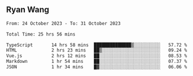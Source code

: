 ## Ryan Wang

<!--START_SECTION:waka-->

```txt
From: 24 October 2023 - To: 31 October 2023

Total Time: 25 hrs 56 mins

TypeScript       14 hrs 58 mins  ██████████████▒░░░░░░░░░░   57.72 %
HTML             2 hrs 23 mins   ██▒░░░░░░░░░░░░░░░░░░░░░░   09.24 %
Vue.js           2 hrs 12 mins   ██░░░░░░░░░░░░░░░░░░░░░░░   08.53 %
Markdown         1 hr 54 mins    ██░░░░░░░░░░░░░░░░░░░░░░░   07.37 %
JSON             1 hr 34 mins    █▓░░░░░░░░░░░░░░░░░░░░░░░   06.06 %
```

<!--END_SECTION:waka-->
